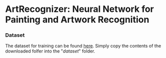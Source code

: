 # ArtRecognizer: Neural Network for Painting and Artwork Recognition

### Dataset
The dataset for training can be found [here](https://1drv.ms/f/s!AsZCPAMKX5aVg8MQWPKk5lQeq240bw). Simply copy the contents of the downloaded folfer into the "_dataset_" folder.
